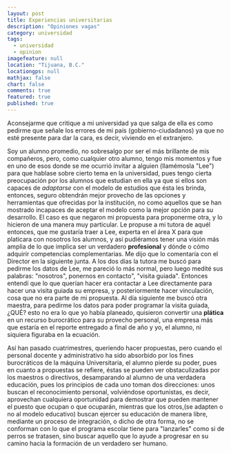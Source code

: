 ```yaml
---
layout: post
title: Experiencias universitarias
description: "Opiniones vagas"
category: universidad
tags: 
  - universidad
  - opinion
imagefeature: null
location: "Tijuana, B.C."
locationgps: null
mathjax: false
chart: false
comments: true
featured: true
published: true
---
```


Aconsejarme que critique a mi universidad ya que salga de ella es como pedirme que señale los errores de mi país (gobierno-ciudadanos) ya que no esté presente para dar la cara, es decir, viviendo en el extranjero. 

Soy un alumno promedio, no sobresalgo por ser el más brillante de mis compañeros, pero, como cualquier otro alumno, tengo mis momentos y fue en uno de esos donde se me ocurrió invitar a alguien (llamémosla "Lee") para que hablase sobre cierto tema en la universidad, pues tengo cierta preocupación por los alumnos que estudian en ella ya que si ellos son capaces de *adaptarse* con el modelo de estudios que ésta les brinda, entonces, seguro obtendrán mejor provecho de las opciones y herramientas que ofrecidas por la institución, no como aquellos que se han mostrado incapaces de aceptar el modelo como la mejor opción para su desarrollo. El caso es que negaron mi propuesta para proponerme otra, y lo hicieron de una manera muy particular. Le propuse a mi tutora de aquél entonces, que me gustaría traer a Lee, experta en el área X para que platicara con nosotros los alumnos, y así pudiéramos tener una visión más amplia de lo que implica ser un verdadero **profesional**  y dónde o cómo adquirir competencias complementarias. Me dijo que lo comentaría con el Director en la siguiente junta. A los dos días la tutora me buscó para pedirme los datos de Lee, me pareció lo más normal, pero luego medité sus palabras: "nosotros", ponernos en contacto", "visita guiada". Entonces entendí que lo que querían hacer era contactar a Lee directamente para hacer una visita guiada su empresa,  y posteriormente hacer vinculación, cosa que no era parte de mi propuesta. Al día siguiente me buscó otra maestra, para pedirme los datos  para poder programar la visita guiada, ¿QUÉ? esto  no era lo que yo había planeado, quisieron convertir una **plática** en un recurso burocrático para su provecho personal, una empresa más que estaría en el reporte entregado a final de año y yo, el alumno, ni siquiera figuraba en la ecuación. 
  	
Así han pasado cuatrimestres, queriendo hacer propuestas, pero cuando el personal docente y administrativo ha sido absorbido por los fines burocráticos de la máquina Universitaria, el alumno pierde su poder, pues en cuanto a propuestas se refiere, éstas se pueden ver obstaculizadas por los maestros o directivos, desamparando al alumno de una verdadera educación, pues los principios de cada uno toman dos direcciones: unos buscan el reconocimiento personal, volviéndose oportunistas, es decir, aprovechan cualquiera oportunidad para demostrar que pueden mantener el puesto que ocupan o que ocuparán, mientras que los otros,(se adapten o no al modelo educativo) buscan ejercer su educación de manera libre, mediante un proceso de integración, o dicho de otra forma, no se conforman con lo que el programa escolar tiene para "lanzarles" como si de perros se tratasen, sino buscar aquello que lo ayude a progresar en su camino hacia la formación de un verdadero ser humano.
